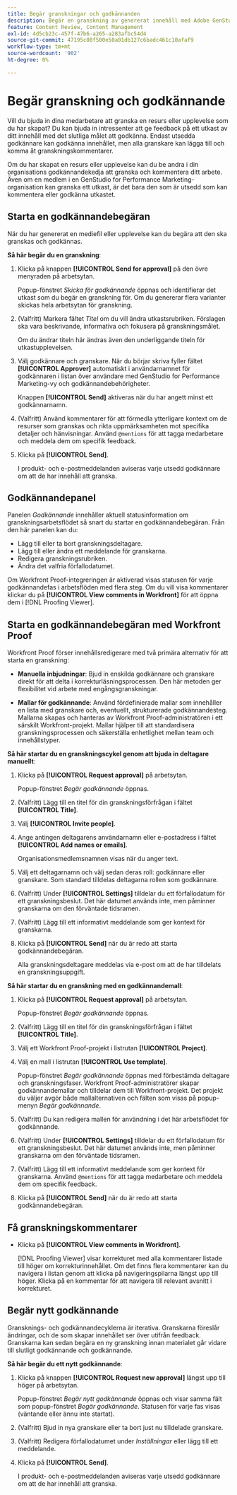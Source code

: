 ```yaml
---
title: Begär granskningar och godkännanden
description: Begär en granskning av genererat innehåll med Adobe GenStudio for Performance Marketing.
feature: Content Review, Content Management
exl-id: 4d5cb23c-457f-47b6-a265-a283afbc54d4
source-git-commit: 47195c08f500e50a01db127c6badc461c10afaf9
workflow-type: tm+mt
source-wordcount: '902'
ht-degree: 0%

---
```


# Begär granskning och godkännande

Vill du bjuda in dina medarbetare att granska en resurs eller upplevelse som du har skapat? Du kan bjuda in intressenter att ge feedback på ett utkast av ditt innehåll med det slutliga målet att godkänna. Endast utsedda godkännare kan godkänna innehållet, men alla granskare kan lägga till och komma åt granskningskommentarer.

Om du har skapat en resurs eller upplevelse kan du be andra i din organisations godkännandekedja att granska och kommentera ditt arbete. Även om en medlem i en GenStudio for Performance Marketing-organisation kan granska ett utkast, är det bara den som är utsedd som kan kommentera eller godkänna utkastet.

## Starta en godkännandebegäran

När du har genererat en mediefil eller upplevelse kan du begära att den ska granskas och godkännas.

**Så här begär du en granskning**:

1. Klicka på knappen **[!UICONTROL Send for approval]** på den övre menyraden på arbetsytan.

   Popup-fönstret _Skicka för godkännande_ öppnas och identifierar det utkast som du begär en granskning för. Om du genererar flera varianter skickas hela arbetsytan för granskning.

1. (Valfritt) Markera fältet _Titel_ om du vill ändra utkastsrubriken. Förslagen ska vara beskrivande, informativa och fokusera på granskningsmålet.

   Om du ändrar titeln här ändras även den underliggande titeln för utkastupplevelsen.

1. Välj godkännare och granskare. När du börjar skriva fyller fältet **[!UICONTROL Approver]** automatiskt i användarnamnet för godkännaren i listan över användare med GenStudio for Performance Marketing-vy och godkännandebehörigheter.

   Knappen **[!UICONTROL Send]** aktiveras när du har angett minst ett godkännarnamn.

1. (Valfritt) Använd kommentarer för att förmedla ytterligare kontext om de resurser som granskas och rikta uppmärksamheten mot specifika detaljer och hänvisningar. Använd `@mentions` för att tagga medarbetare och meddela dem om specifik feedback.

1. Klicka på **[!UICONTROL Send]**.

   I produkt- och e-postmeddelanden aviseras varje utsedd godkännare om att de har innehåll att granska.

## Godkännandepanel

Panelen _Godkännande_ innehåller aktuell statusinformation om granskningsarbetsflödet så snart du startar en godkännandebegäran. Från den här panelen kan du:

* Lägg till eller ta bort granskningsdeltagare.
* Lägg till eller ändra ett meddelande för granskarna.
* Redigera granskningsrubriken.
* Ändra det valfria förfallodatumet.

Om Workfront Proof-integreringen är aktiverad visas statusen för varje godkännandefas i arbetsflöden med flera steg. Om du vill visa kommentarer klickar du på **[!UICONTROL View comments in Workfront]** för att öppna dem i [!DNL Proofing Viewer].

## Starta en godkännandebegäran med Workfront Proof

Workfront Proof förser innehållsredigerare med två primära alternativ för att starta en granskning:

* **Manuella inbjudningar**: Bjud in enskilda godkännare och granskare direkt för att delta i korrekturläsningsprocessen. Den här metoden ger flexibilitet vid arbete med engångsgranskningar.

* **Mallar för godkännande**: Använd fördefinierade mallar som innehåller en lista med granskare och, eventuellt, strukturerade godkännandesteg. Mallarna skapas och hanteras av Workfront Proof-administratören i ett särskilt Workfront-projekt. Mallar hjälper till att standardisera granskningsprocessen och säkerställa enhetlighet mellan team och innehållstyper.

**Så här startar du en granskningscykel genom att bjuda in deltagare manuellt**:

1. Klicka på **[!UICONTROL Request approval]** på arbetsytan.

   Popup-fönstret _Begär godkännande_ öppnas.

1. (Valfritt) Lägg till en titel för din granskningsförfrågan i fältet **[!UICONTROL Title]**.

1. Välj **[!UICONTROL Invite people]**.

1. Ange antingen deltagarens användarnamn eller e-postadress i fältet **[!UICONTROL Add names or emails]**.

   Organisationsmedlemsnamnen visas när du anger text.

1. Välj ett deltagarnamn och välj sedan deras roll: godkännare eller granskare. Som standard tilldelas deltagarna rollen som godkännare.

1. (Valfritt) Under **[!UICONTROL Settings]** tilldelar du ett förfallodatum för ett granskningsbeslut. Det här datumet används inte, men påminner granskarna om den förväntade tidsramen.

1. (Valfritt) Lägg till ett informativt meddelande som ger kontext för granskarna.

1. Klicka på **[!UICONTROL Send]** när du är redo att starta godkännandebegäran.

   Alla granskningsdeltagare meddelas via e-post om att de har tilldelats en granskningsuppgift.

**Så här startar du en granskning med en godkännandemall**:

1. Klicka på **[!UICONTROL Request approval]** på arbetsytan.

   Popup-fönstret _Begär godkännande_ öppnas.

1. (Valfritt) Lägg till en titel för din granskningsförfrågan i fältet **[!UICONTROL Title]**.

1. Välj ett Workfront Proof-projekt i listrutan **[!UICONTROL Project]**.

1. Välj en mall i listrutan **[!UICONTROL Use template]**.

   Popup-fönstret _Begär godkännande_ öppnas med förbestämda deltagare och granskningsfaser. Workfront Proof-administratörer skapar godkännandemallar och tilldelar dem till Workfront-projekt. Det projekt du väljer avgör både mallalternativen och fälten som visas på popup-menyn _Begär godkännande_.

1. (Valfritt) Du kan redigera mallen för användning i det här arbetsflödet för godkännande.

1. (Valfritt) Under **[!UICONTROL Settings]** tilldelar du ett förfallodatum för ett granskningsbeslut. Det här datumet används inte, men påminner granskarna om den förväntade tidsramen.

1. (Valfritt) Lägg till ett informativt meddelande som ger kontext för granskarna. Använd `@mentions` för att tagga medarbetare och meddela dem om specifik feedback.

1. Klicka på **[!UICONTROL Send]** när du är redo att starta godkännandebegäran.

## Få granskningskommentarer

* Klicka på **[!UICONTROL View comments in Workfront]**.

  [!DNL Proofing Viewer] visar korrekturet med alla kommentarer listade till höger om korrekturinnehållet. Om det finns flera kommentarer kan du navigera i listan genom att klicka på navigeringspilarna längst upp till höger. Klicka på en kommentar för att navigera till relevant avsnitt i korrekturet.

## Begär nytt godkännande

Gransknings- och godkännandecyklerna är iterativa. Granskarna föreslår ändringar, och de som skapar innehållet ser över utifrån feedback. Granskarna kan sedan begära en ny granskning innan materialet går vidare till slutligt godkännande och godkännande.

**Så här begär du ett nytt godkännande**:

1. Klicka på knappen **[!UICONTROL Request new approval]** längst upp till höger på arbetsytan.

   Popup-fönstret _Begär nytt godkännande_ öppnas och visar samma fält som popup-fönstret _Begär godkännande_. Statusen för varje fas visas (väntande eller ännu inte startat).

1. (Valfritt) Bjud in nya granskare eller ta bort just nu tilldelade granskare.

1. (Valfritt) Redigera förfallodatumet under _Inställningar_ eller lägg till ett meddelande.

1. Klicka på **[!UICONTROL Send]**.

   I produkt- och e-postmeddelanden aviseras varje utsedd godkännare om att de har innehåll att granska.
